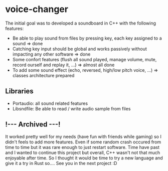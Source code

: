 # voice-changer

The initial goal was to developed a soundboard in C++ with the following features:
- Be able to play sound from files by pressing key, each key assigned to a sound => done
- Catching key input should be global and works passively without impacting any other software => done
- Some confort features (flush all sound played, manage volume, mute, record ourself and replay it, ...) => almost all done
- To add some sound effect (echo, reversed, high/low pitch voice, ...) => classes architecture prepared

## Libraries

- Portaudio: all sound related features
- Libsndfile: Be able to read / write audio sample from files

## !--- Archived ---!

It worked pretty well for my needs (have fun with friends while gaming) so I didn't feels to add more features. Even if some random crash occured from time to time but it was rare enough to just restart software.
Time have past and I wanted to continue this project but overall, C++ wasn't not that much enjoyable after time. So I thought it would be  time to try a new language and give it a try in Rust so....
See you in the next project :D
